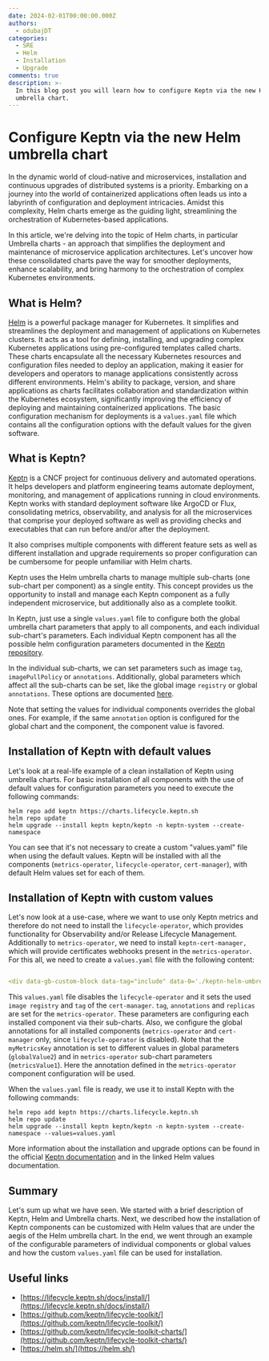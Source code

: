 ```yaml
---
date: 2024-02-01T00:00:00.000Z
authors:
  - odubajDT
categories:
  - SRE
  - Helm
  - Installation
  - Upgrade
comments: true
description: >-
  In this blog post you will learn how to configure Keptn via the new Helm
  umbrella chart.
---
```


# Configure Keptn via the new Helm umbrella chart

In the dynamic world of cloud-native and microservices, installation and continuous upgrades of distributed systems is a priority. Embarking on a journey into the world of containerized applications often leads us into a labyrinth of configuration and deployment intricacies. Amidst this complexity, Helm charts emerge as the guiding light, streamlining the orchestration of Kubernetes-based applications.

In this article, we're delving into the topic of Helm charts, in particular Umbrella charts - an approach that simplifies the deployment and maintenance of microservice application architectures. Let's uncover how these consolidated charts pave the way for smoother deployments, enhance scalability, and bring harmony to the orchestration of complex Kubernetes environments.

## What is Helm?

[Helm](https://helm.sh/) is a powerful package manager for Kubernetes. It simplifies and streamlines the deployment and management of applications on Kubernetes clusters. It acts as a tool for defining, installing, and upgrading complex Kubernetes applications using pre-configured templates called charts. These charts encapsulate all the necessary Kubernetes resources and configuration files needed to deploy an application, making it easier for developers and operators to manage applications consistently across different environments. Helm's ability to package, version, and share applications as charts facilitates collaboration and standardization within the Kubernetes ecosystem, significantly improving the efficiency of deploying and maintaining containerized applications. The basic configuration mechanism for deployments is a `values.yaml` file which contains all the configuration options with the default values for the given software.

## What is Keptn?

[Keptn](https://lifecycle.keptn.sh/) is a CNCF project for continuous delivery and automated operations. It helps developers and platform engineering teams automate deployment, monitoring, and management of applications running in cloud environments. Keptn works with standard deployment software like ArgoCD or Flux, consolidating metrics, observability, and analysis for all the microservices that comprise your deployed software as well as providing checks and executables that can run before and/or after the deployment.

It also comprises multiple components with different feature sets as well as different installation and upgrade requirements so proper configuration can be cumbersome for people unfamiliar with Helm charts.

Keptn uses the Helm umbrella charts to manage multiple sub-charts (one sub-chart per component) as a single entity. This concept provides us the opportunity to install and manage each Keptn component as a fully independent microservice, but additionally also as a complete toolkit.

In Keptn, just use a single `values.yaml` file to configure both the global umbrella chart parameters that apply to all components, and each individual sub-chart's parameters. Each individual Keptn component has all the possible helm configuration parameters documented in the [Keptn repository](https://github.com/keptn/lifecycle-toolkit).

In the individual sub-charts, we can set parameters such as image `tag`, `imagePullPolicy` or `annotations`. Additionally, global parameters which affect all the sub-charts can be set, like the global image `registry` or global `annotations`. These options are documented [here](https://github.com/keptn/lifecycle-toolkit-charts/blob/main/charts/keptn/README.md).

Note that setting the values for individual components overrides the global ones. For example, if the same `annotation` option is configured for the global chart and the component, the component value is favored.

## Installation of Keptn with default values

Let's look at a real-life example of a clean installation of Keptn using umbrella charts. For basic installation of all components with the use of default values for configuration parameters you need to execute the following commands:

```shell
helm repo add keptn https://charts.lifecycle.keptn.sh 
helm repo update 
helm upgrade --install keptn keptn/keptn -n keptn-system --create-namespace 
```

You can see that it's not necessary to create a custom "values.yaml" file when using the default values. Keptn will be installed with all the components (`metrics-operator`, `lifecycle-operator`, `cert-manager`), with default Helm values set for each of them.

## Installation of Keptn with custom values

Let's now look at a use-case, where we want to use only Keptn metrics and therefore do not need to install the `lifecycle-operator`, which provides functionality for Observability and/or Release Lifecycle Management. Additionally to `metrics-operator`, we need to install `keptn-cert-manager,` which will provide certificates webhooks present in the `metrics-operator`. For this all, we need to create a `values.yaml` file with the following content:

```yaml

<div data-gb-custom-block data-tag="include" data-0='./keptn-helm-umbrella-charts/values.yaml'></div>
```

This `values.yaml` file disables the `lifecycle-operator` and it sets the used `image registry` and `tag` of the `cert-manager`. `tag`, `annotations` and `replicas` are set for the `metrics-operator`. These parameters are configuring each installed component via their sub-charts. Also, we configure the global annotations for all installed components (`metrics-operator` and `cert-manager` only, since `lifecycle-operator` is disabled). Note that the `myMetricsKey` annotation is set to different values in global parameters (`globalValue2`) and in `metrics-operator` sub-chart parameters (`metricsValue1`). Here the annotation defined in the `metrics-operator` component configuration will be used.

When the `values.yaml` file is ready, we use it to install Keptn with the following commands:

```shell
helm repo add keptn https://charts.lifecycle.keptn.sh 
helm repo update 
helm upgrade --install keptn keptn/keptn -n keptn-system --create-namespace --values=values.yaml 
```

More information about the installation and upgrade options can be found in the official [Keptn documentation](https://lifecycle.keptn.sh/docs/install/) and in the linked Helm values documentation.

## Summary

Let's sum up what we have seen. We started with a brief description of Keptn, Helm and Umbrella charts. Next, we described how the installation of Keptn components can be customized with Helm values that are under the aegis of the Helm umbrella chart. In the end, we went through an example of the configurable parameters of individual components or global values and how the custom `values.yaml` file can be used for installation.

## Useful links

* [https://lifecycle.keptn.sh/docs/install/](https://lifecycle.keptn.sh/docs/install/)
* [https://github.com/keptn/lifecycle-toolkit/](https://github.com/keptn/lifecycle-toolkit/)
* [https://github.com/keptn/lifecycle-toolkit-charts/](https://github.com/keptn/lifecycle-toolkit-charts/)
* [https://helm.sh/](https://helm.sh/)
